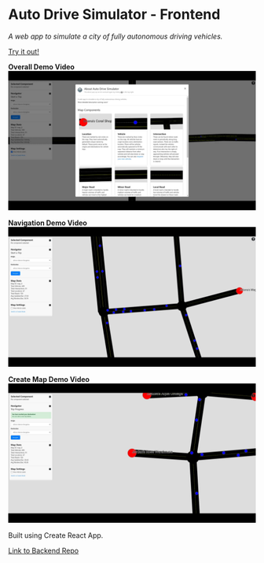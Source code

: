 # Auto Drive Simulator - Frontend
*A web app to simulate a city of fully autonomous driving vehicles.*

[Try it out!](https://mchlp.github.io/auto-drive-simulator-app/)

**Overall Demo Video**
[![Overall Demo Video](./public/demo/auto-drive-demo-overall.jpg)](mchlp.github.io/auto-drive-simulator-app/demo/auto-drive-demo-overall.mp4)

**Navigation Demo Video**
[![Navigation Demo Video](./public/demo/auto-drive-demo-navigate.jpg)](mchlp.github.io/auto-drive-simulator-app/demo/auto-drive-demo-navigate.mp4)

**Create Map Demo Video**
[![Create Map Demo Video](./public/demo/auto-drive-demo-create.jpg)](mchlp.github.io/auto-drive-simulator-app/demo/auto-drive-demo-create.mp4)

Built using Create React App.

[Link to Backend Repo](https://github.com/mchlp/auto-drive-simulator-api)
